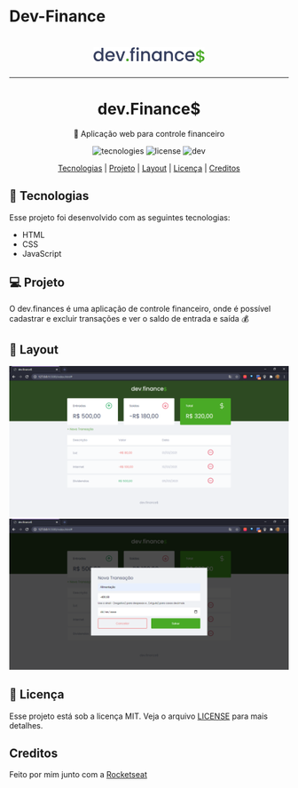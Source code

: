 # Dev-Finance
 <h1 align="center">
 <img src="./readme.img/logo.svg" alt="Logo dev Finance" width="200"/>
 </h1>

---
<h1 align="center">dev.Finance$</h1>

<p align="center">🚀 Aplicação web para controle financeiro</p>

<p align="center">
<img src="https://img.shields.io/badge/Made%20with-JavaScript-brightgreen" alt="tecnologies"/>
<img src="https://img.shields.io/badge/license-MIT-brightgreen" alt="license"/>
<img src="https://img.shields.io/badge/dev-Robert-brightgreen" alt="dev"/>
</p>

<div align="center">
<a href="#-tecnologias">Tecnologias</a> |
  <a href="#-projeto">Projeto</a> |
  <a href="#-layout">Layout</a> |
  <a href="#memo-licença">Licença</a> |
  <a href="#-creditos">Creditos</a>
</div>

## 🚀 Tecnologias

Esse projeto foi desenvolvido com as seguintes tecnologias:

- HTML
- CSS
- JavaScript

## 💻 Projeto

O dev.finances é uma aplicação de controle financeiro, onde é possível cadastrar e excluir transações e ver o saldo de entrada e saída 💰

## 🔖 Layout

<img src="./readme.img/devFinance-print(1).png" alt="print1"/>

<img src="./readme.img/devFinance-print(2).png" alt="print2"/>

## :memo: Licença

Esse projeto está sob a licença MIT. Veja o arquivo [LICENSE](LICENSE.md) para mais detalhes.

## Creditos
Feito por mim junto com a [Rocketseat](https://github.com/Rocketseat)